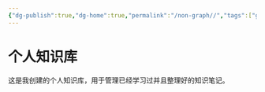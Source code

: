 ```yaml
---
{"dg-publish":true,"dg-home":true,"permalink":"/non-graph//","tags":["gardenEntry"],"dgPassFrontmatter":true,"created":"2023-08-21T11:31:06.787+08:00","updated":"2023-08-21T12:49:14.187+08:00"}
---
```



# 个人知识库

这是我创建的个人知识库，用于管理已经学习过并且整理好的知识笔记。